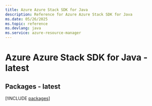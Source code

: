 ```yaml
---
title: Azure Azure Stack SDK for Java
description: Reference for Azure Azure Stack SDK for Java
ms.date: 05/26/2025
ms.topic: reference
ms.devlang: java
ms.service: azure-resource-manager
---
```

# Azure Azure Stack SDK for Java - latest
## Packages - latest
[!INCLUDE [packages](azure-stack-index.md)]